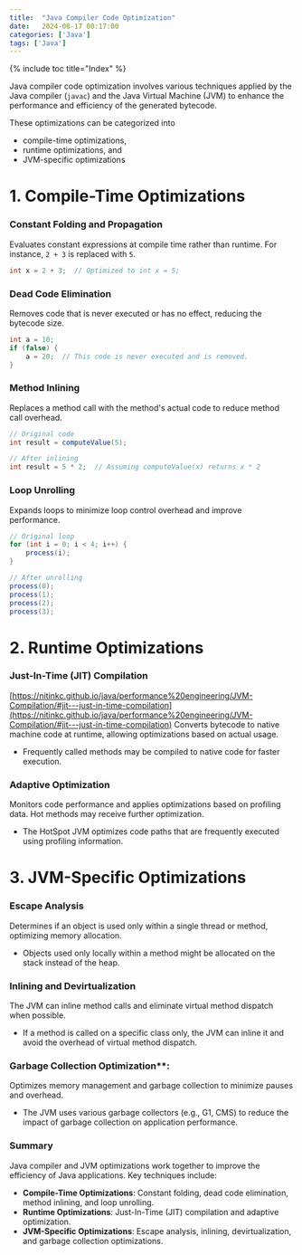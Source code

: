 ```yaml
---
title:  "Java Compiler Code Optimization"
date:   2024-08-17 00:17:00
categories: ['Java']
tags: ['Java']
---
```


{% include toc title="Index" %}

Java compiler code optimization involves various techniques applied by the Java
compiler (`javac`) and
the Java Virtual Machine (JVM) to enhance the performance and efficiency of the
generated bytecode.

These optimizations can be categorized into

- compile-time optimizations,
- runtime optimizations, and
- JVM-specific optimizations

# 1. Compile-Time Optimizations

### Constant Folding and Propagation

Evaluates constant expressions at compile time rather than runtime. For
instance, `2 + 3` is replaced with `5`.

```java
int x = 2 + 3;  // Optimized to int x = 5;
```

### Dead Code Elimination

Removes code that is never executed or has no effect, reducing the bytecode
size.

```java
int a = 10;
if (false) {
    a = 20;  // This code is never executed and is removed.
}
```

### Method Inlining

Replaces a method call with the method's actual code to reduce method call
overhead.

```java
// Original code
int result = computeValue(5);

// After inlining
int result = 5 * 2;  // Assuming computeValue(x) returns x * 2
```

### Loop Unrolling

Expands loops to minimize loop control overhead and improve performance.

```java
// Original loop
for (int i = 0; i < 4; i++) {
    process(i);
}

// After unrolling
process(0);
process(1);
process(2);
process(3);
```

# 2. Runtime Optimizations

### Just-In-Time (JIT) Compilation

[https://nitinkc.github.io/java/performance%20engineering/JVM-Compilation/#jit---just-in-time-compilation](https://nitinkc.github.io/java/performance%20engineering/JVM-Compilation/#jit---just-in-time-compilation)
Converts bytecode to native machine code at runtime, allowing optimizations
based on actual usage.

- Frequently called methods may be compiled to native code for faster execution.

### Adaptive Optimization

Monitors code performance and applies optimizations based on profiling data. Hot
methods may receive further optimization.

- The HotSpot JVM optimizes code paths that are frequently executed using
  profiling information.

# 3. JVM-Specific Optimizations

### Escape Analysis

Determines if an object is used only within a single thread or method,
optimizing memory allocation.

- Objects used only locally within a method might be allocated on the stack
  instead of the heap.

### Inlining and Devirtualization

The JVM can inline method calls and eliminate virtual method dispatch when
possible.

- If a method is called on a specific class only, the JVM can inline it and
  avoid the overhead of virtual method dispatch.

### Garbage Collection Optimization**:

Optimizes memory management and garbage collection to minimize pauses and
overhead.

- The JVM uses various garbage collectors (e.g., G1, CMS) to reduce the impact
  of garbage collection on application performance.

### Summary

Java compiler and JVM optimizations work together to improve the efficiency of
Java applications. Key techniques include:

- **Compile-Time Optimizations**: Constant folding, dead code elimination,
  method inlining, and loop unrolling.
- **Runtime Optimizations**: Just-In-Time (JIT) compilation and adaptive
  optimization.
- **JVM-Specific Optimizations**: Escape analysis, inlining, devirtualization,
  and garbage collection optimizations.
